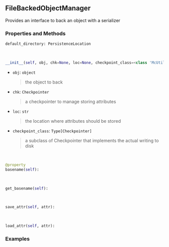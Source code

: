 ## <a id="McUtils.Scaffolding.ObjectBackers.FileBackedObjectManager">FileBackedObjectManager</a>
Provides an interface to back an object with
a serializer

### Properties and Methods
```python
default_directory: PersistenceLocation
```
<a id="McUtils.Scaffolding.ObjectBackers.FileBackedObjectManager.__init__" class="docs-object-method">&nbsp;</a>
```python
__init__(self, obj, chk=None, loc=None, checkpoint_class=<class 'McUtils.Scaffolding.Checkpointing.NumPyCheckpointer'>): 
```

- `obj`: `object`
    >the object to back
- `chk`: `Checkpointer`
    >a checkpointer to manage storing attributes
- `loc`: `str`
    >the location where attributes should be stored
- `checkpoint_class`: `Type[Checkpointer]`
    >a subclass of Checkpointer that implements the actual writing to disk

<a id="McUtils.Scaffolding.ObjectBackers.FileBackedObjectManager.basename" class="docs-object-method">&nbsp;</a>
```python
@property
basename(self): 
```

<a id="McUtils.Scaffolding.ObjectBackers.FileBackedObjectManager.get_basename" class="docs-object-method">&nbsp;</a>
```python
get_basename(self): 
```

<a id="McUtils.Scaffolding.ObjectBackers.FileBackedObjectManager.save_attr" class="docs-object-method">&nbsp;</a>
```python
save_attr(self, attr): 
```

<a id="McUtils.Scaffolding.ObjectBackers.FileBackedObjectManager.load_attr" class="docs-object-method">&nbsp;</a>
```python
load_attr(self, attr): 
```

### Examples


